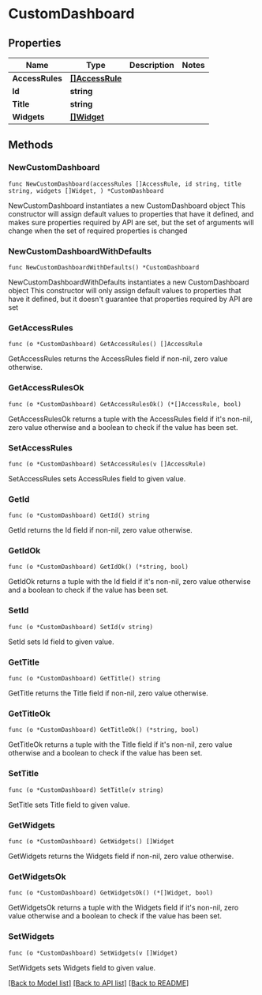 # CustomDashboard

## Properties

Name | Type | Description | Notes
------------ | ------------- | ------------- | -------------
**AccessRules** | [**[]AccessRule**](AccessRule.md) |  | 
**Id** | **string** |  | 
**Title** | **string** |  | 
**Widgets** | [**[]Widget**](Widget.md) |  | 

## Methods

### NewCustomDashboard

`func NewCustomDashboard(accessRules []AccessRule, id string, title string, widgets []Widget, ) *CustomDashboard`

NewCustomDashboard instantiates a new CustomDashboard object
This constructor will assign default values to properties that have it defined,
and makes sure properties required by API are set, but the set of arguments
will change when the set of required properties is changed

### NewCustomDashboardWithDefaults

`func NewCustomDashboardWithDefaults() *CustomDashboard`

NewCustomDashboardWithDefaults instantiates a new CustomDashboard object
This constructor will only assign default values to properties that have it defined,
but it doesn't guarantee that properties required by API are set

### GetAccessRules

`func (o *CustomDashboard) GetAccessRules() []AccessRule`

GetAccessRules returns the AccessRules field if non-nil, zero value otherwise.

### GetAccessRulesOk

`func (o *CustomDashboard) GetAccessRulesOk() (*[]AccessRule, bool)`

GetAccessRulesOk returns a tuple with the AccessRules field if it's non-nil, zero value otherwise
and a boolean to check if the value has been set.

### SetAccessRules

`func (o *CustomDashboard) SetAccessRules(v []AccessRule)`

SetAccessRules sets AccessRules field to given value.


### GetId

`func (o *CustomDashboard) GetId() string`

GetId returns the Id field if non-nil, zero value otherwise.

### GetIdOk

`func (o *CustomDashboard) GetIdOk() (*string, bool)`

GetIdOk returns a tuple with the Id field if it's non-nil, zero value otherwise
and a boolean to check if the value has been set.

### SetId

`func (o *CustomDashboard) SetId(v string)`

SetId sets Id field to given value.


### GetTitle

`func (o *CustomDashboard) GetTitle() string`

GetTitle returns the Title field if non-nil, zero value otherwise.

### GetTitleOk

`func (o *CustomDashboard) GetTitleOk() (*string, bool)`

GetTitleOk returns a tuple with the Title field if it's non-nil, zero value otherwise
and a boolean to check if the value has been set.

### SetTitle

`func (o *CustomDashboard) SetTitle(v string)`

SetTitle sets Title field to given value.


### GetWidgets

`func (o *CustomDashboard) GetWidgets() []Widget`

GetWidgets returns the Widgets field if non-nil, zero value otherwise.

### GetWidgetsOk

`func (o *CustomDashboard) GetWidgetsOk() (*[]Widget, bool)`

GetWidgetsOk returns a tuple with the Widgets field if it's non-nil, zero value otherwise
and a boolean to check if the value has been set.

### SetWidgets

`func (o *CustomDashboard) SetWidgets(v []Widget)`

SetWidgets sets Widgets field to given value.



[[Back to Model list]](../README.md#documentation-for-models) [[Back to API list]](../README.md#documentation-for-api-endpoints) [[Back to README]](../README.md)


